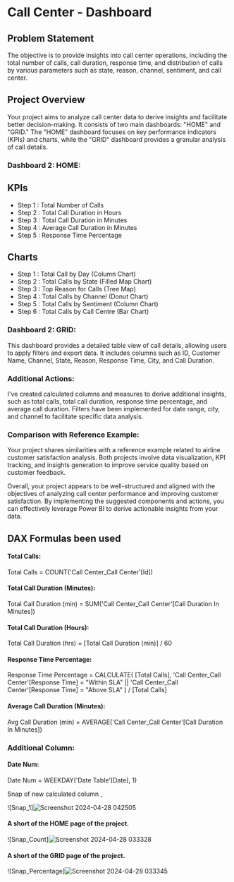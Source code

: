 # Call Center - Dashboard



## Problem Statement

The objective is to provide insights into call center operations, including the total number of calls, call duration, response time, and distribution of calls by various parameters such as state, reason, channel, sentiment, and call center.


## Project Overview
Your project aims to analyze call center data to derive insights and facilitate better decision-making. It consists of two main dashboards: "HOME" and "GRID." The "HOME" dashboard focuses on key performance indicators (KPIs) and charts, while the "GRID" dashboard provides a granular analysis of call details.


### Dashboard 2: HOME: 

## KPIs
- Step 1 : Total Number of Calls
- Step 2 : Total Call Duration in Hours
- Step 3 : Total Call Duration in Minutes
- Step 4 : Average Call Duration in Minutes
- Step 5 : Response Time Percentage
## Charts
- Step 1 : Total Call by Day (Column Chart)
- Step 2 : Total Calls by State (Filled Map Chart)
- Step 3 : Top Reason for Calls (Tree Map)
- Step 4 : Total Calls by Channel (Donut Chart)
- Step 5 : Total Calls by Sentiment (Column Chart)
- Step 6 : Total Calls by Call Centre (Bar Chart)

### Dashboard 2: GRID:
This dashboard provides a detailed table view of call details, allowing users to apply filters and export data. It includes columns such as ID, Customer Name, Channel, State, Reason, Response Time, City, and Call Duration.

### Additional Actions:
I've created calculated columns and measures to derive additional insights, such as total calls, total call duration, response time percentage, and average call duration. Filters have been implemented for date range, city, and channel to facilitate specific data analysis.

### Comparison with Reference Example:
Your project shares similarities with a reference example related to airline customer satisfaction analysis. Both projects involve data visualization, KPI tracking, and insights generation to improve service quality based on customer feedback.

Overall, your project appears to be well-structured and aligned with the objectives of analyzing call center performance and improving customer satisfaction. By implementing the suggested components and actions, you can effectively leverage Power BI to derive actionable insights from your data.



## DAX Formulas been used

#### Total Calls:
Total Calls = COUNT('Call Center_Call Center'[Id])

#### Total Call Duration (Minutes):
Total Call Duration (min) = SUM('Call Center_Call Center'[Call Duration In Minutes])

#### Total Call Duration (Hours):
Total Call Duration (hrs) = [Total Call Duration (min)] / 60

#### Response Time Percentage:
Response Time Percentage = CALCULATE(
    [Total Calls], 
    'Call Center_Call Center'[Response Time] = "Within SLA" || 'Call Center_Call Center'[Response Time] = "Above SLA"
) / [Total Calls]

#### Average Call Duration (Minutes):
Avg Call Duration (min) = AVERAGE('Call Center_Call Center'[Call Duration In Minutes])

### Additional Column:
#### Date Num:
Date Num = WEEKDAY('Date Table'[Date], 1)

Snap of new calculated column ,

![Snap_1]![Screenshot 2024-04-28 042505](https://github.com/somnath-97/Call-Center---Dashboard/assets/148855296/dfd8ba5e-47cc-4af6-9e58-770bf909ba01)

   
#### A short of the HOME page of the project.

![Snap_Count]![Screenshot 2024-04-28 033328](https://github.com/somnath-97/Call-Center---Dashboard/assets/148855296/39699c6e-4bc5-46cb-92b3-395a8405e1fb)


#### A short of the GRID page of the project.
 
 ![Snap_Percentage]![Screenshot 2024-04-28 033345](https://github.com/somnath-97/Call-Center---Dashboard/assets/148855296/d5d7df35-685d-4d4f-8be7-10841e7b7c14)

 
 
